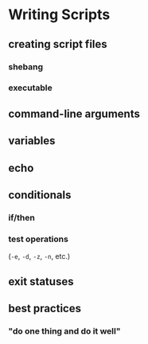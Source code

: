 # Writing Scripts

## creating script files
### shebang
### executable
## command-line arguments
## variables
## echo
## conditionals
### if/then
### test operations

(`-e`, `-d`, `-z`, `-n`, etc.)

## exit statuses
## best practices
### "do one thing and do it well"
